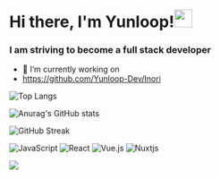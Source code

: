# Hi there, I'm Yunloop!<img src="https://github.com/blackcater/blackcater/raw/main/images/Hi.gif" height="32"/>
### I am striving to become a full stack developer

- 🔭 I’m currently working on 
- https://github.com/Yunloop-Dev/Inori

![Top Langs](https://github-readme-stats.vercel.app/api/top-langs/?username=Yunloop-Dev&layout=compact)

![Anurag's GitHub stats](https://github-readme-stats.vercel.app/api?username=Yunloop-Dev)

![GitHub Streak](https://github-readme-streak-stats.herokuapp.com/?user=Yunloop-Dev)

![JavaScript](https://img.shields.io/badge/javascript-%23323330.svg?style=for-the-badge&logo=javascript&logoColor=%23F7DF1E)
![React](https://img.shields.io/badge/react-%2320232a.svg?style=for-the-badge&logo=react&logoColor=%2361DAFB)
![Vue.js](https://img.shields.io/badge/vuejs-%2335495e.svg?style=for-the-badge&logo=vuedotjs&logoColor=%234FC08D)
![Nuxtjs](https://img.shields.io/badge/Nuxt-002E3B?style=for-the-badge&logo=nuxtdotjs&logoColor=#00DC82)

![](https://komarev.com/ghpvc/?username=Yunloop-Dev)

